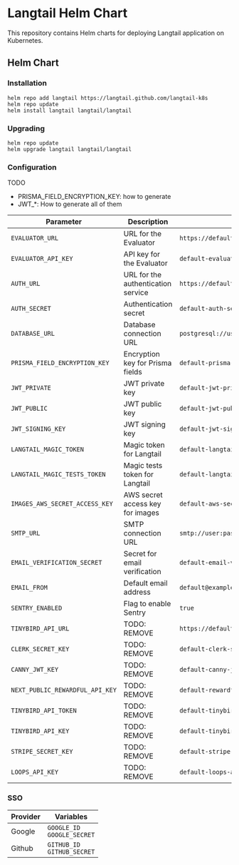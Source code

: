# Langtail Helm Chart
This repository contains Helm charts for deploying Langtail application on Kubernetes.

## Helm Chart

### Installation
```
helm repo add langtail https://langtail.github.com/langtail-k8s
helm repo update
helm install langtail langtail/langtail
```

### Upgrading
```
helm repo update
helm upgrade langtail langtail/langtail
```

### Configuration

TODO
- PRISMA_FIELD_ENCRYPTION_KEY: how to generate
- JWT_*: How to generate all of them

| Parameter                      | Description                                      | Default Value                                    |
|--------------------------------|--------------------------------------------------|--------------------------------------------------|
| `EVALUATOR_URL`                | URL for the Evaluator                            | `https://default-evaluator-url.com`              |
| `EVALUATOR_API_KEY`            | API key for the Evaluator                        | `default-evaluator-api-key`                      |
| `AUTH_URL`                     | URL for the authentication service               | `https://default-auth-url.com`                   |
| `AUTH_SECRET`                  | Authentication secret                            | `default-auth-secret`                            |
| `DATABASE_URL`                 | Database connection URL                          | `postgresql://user:password@localhost:5432/database` |
| `PRISMA_FIELD_ENCRYPTION_KEY`  | Encryption key for Prisma fields                 | `default-prisma-field-encryption-key`            |
| `JWT_PRIVATE`                  | JWT private key                                  | `default-jwt-private-key`                        |
| `JWT_PUBLIC`                   | JWT public key                                   | `default-jwt-public-key`                         |
| `JWT_SIGNING_KEY`              | JWT signing key                                  | `default-jwt-signing-key`                        |
| `LANGTAIL_MAGIC_TOKEN`         | Magic token for Langtail                         | `default-langtail-magic-token`                   |
| `LANGTAIL_MAGIC_TESTS_TOKEN`   | Magic tests token for Langtail                   | `default-langtail-magic-tests-token`             |
| `IMAGES_AWS_SECRET_ACCESS_KEY` | AWS secret access key for images                 | `default-aws-secret-access-key`                  |
| `SMTP_URL`                     | SMTP connection URL                              | `smtp://user:password@smtp.example.com:587`      |
| `EMAIL_VERIFICATION_SECRET`    | Secret for email verification                    | `default-email-verification-secret`              |
| `EMAIL_FROM`                   | Default email address                            | `default@example.com`                            |
| `SENTRY_ENABLED`               | Flag to enable Sentry                            | `true`                                          |
| `TINYBIRD_API_URL`             | TODO: REMOVE                                     | `https://default-tinybird-api-url.com`           |
| `CLERK_SECRET_KEY`             | TODO: REMOVE                                     | `default-clerk-secret-key`                       |
| `CANNY_JWT_KEY`                | TODO: REMOVE                                     | `default-canny-jwt-key`                          |
| `NEXT_PUBLIC_REWARDFUL_API_KEY`| TODO: REMOVE                                     | `default-rewardful-api-key`                      |
| `TINYBIRD_API_TOKEN`           | TODO: REMOVE                                     | `default-tinybird-api-token`                     |
| `TINYBIRD_API_KEY`             | TODO: REMOVE                                     | `default-tinybird-api-key`                       |
| `STRIPE_SECRET_KEY`            | TODO: REMOVE                                     | `default-stripe-secret-key`                      |
| `LOOPS_API_KEY`                | TODO: REMOVE                                     | `default-loops-api-key`                          |


### SSO
| Provider                       | Variables                      |                    
|--------------------------------|--------------------------------|
| Google                         | `GOOGLE_ID`<br>`GOOGLE_SECRET` |
| Github                         | `GITHUB_ID`<br>`GITHUB_SECRET` |